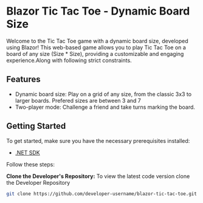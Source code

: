 # Blazor Tic Tac Toe - Dynamic Board Size

Welcome to the Tic Tac Toe game with a dynamic board size, developed using Blazor! This web-based game allows you to play Tic Tac Toe on a board of any size (Size * Size), providing a customizable and engaging experience.Along with following strict constraints.

## Features

- Dynamic board size: Play on a grid of any size, from the classic 3x3 to larger boards. Prefered sizes are between 3 and 7
- Two-player mode: Challenge a friend and take turns marking the board.

## Getting Started

To get started, make sure you have the necessary prerequisites installed:

- [.NET SDK](https://dotnet.microsoft.com/download)

Follow these steps:

**Clone the Developer's Repository:**
   To view the latest code version clone the Developer Repository
   ```bash
   git clone https://github.com/developer-username/blazor-tic-tac-toe.git

